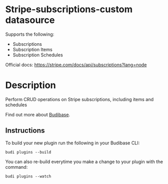 # Stripe-subscriptions-custom datasource
Supports the following:
 - Subscriptions
 - Subscription Items
 - Subscription Schedules

Official docs: https://stripe.com/docs/api/subscriptions?lang=node

# Description
Perform CRUD operations on Stripe subscriptions, including items and schedules

Find out more about [Budibase](https://github.com/Budibase/budibase).

## Instructions

To build your new  plugin run the following in your Budibase CLI:
```
budi plugins --build
```

You can also re-build everytime you make a change to your plugin with the command:
```
budi plugins --watch
```
